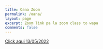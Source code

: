 ```yaml
---
title: Oana Zoom
permalink: /oana/
layout: page
excerpt: Zoom link pa la zoom class to wapa
comments: false
---
```


[Click aqui 13/05/2022](https://thoughtworks.zoom.us/j/91472749986)
